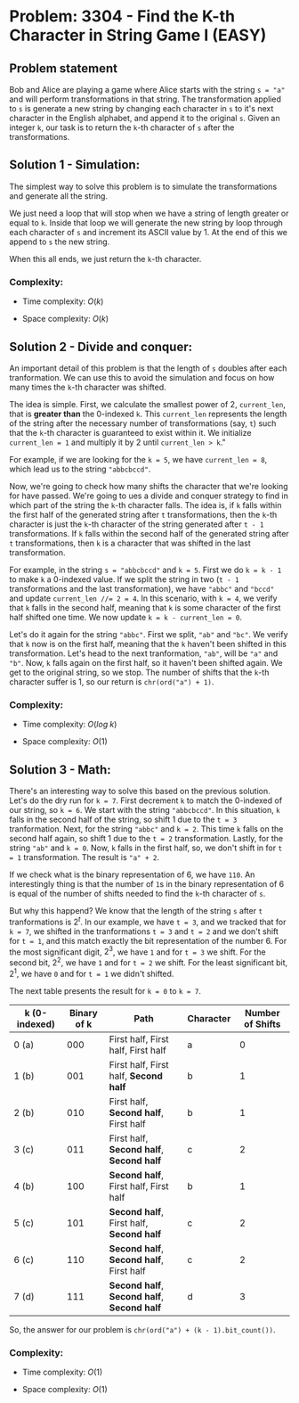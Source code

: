 # Problem: 3304 - Find the K-th Character in String Game I (EASY)

## Problem statement

Bob and Alice are playing a game where Alice starts with the string `s = "a"` and will perform transformations in that string. The transformation applied to `s` is generate a new string by changing each character in `s` to it's next character in the English alphabet, and append it to the original `s`. Given an integer `k`, our task is to return the `k`-th character of `s` after the transformations.

## Solution 1 - Simulation:

The simplest way to solve this problem is to simulate the transformations and generate all the string.

We just need a loop that will stop when we have a string of length greater or equal to `k`. Inside that loop we will generate the new string by loop through each character of `s` and increment its ASCII value by $1$. At the end of this we append to `s` the new string.

When this all ends, we just return the `k`-th character.

### Complexity:
- Time complexity: $O(k)$

- Space complexity: $O(k)$

## Solution 2 - Divide and conquer:

An important detail of this problem is that the length of `s` doubles after each tranformation. We can use this to avoid the simulation and focus on how many times the `k`-th character was shifted.

The idea is simple. First, we calculate the smallest power of $2$, `current_len`, that is **greater than** the 0-indexed `k`. This `current_len` represents the length of the string after the necessary number of transformations (say, `t`) such that the `k`-th character is guaranteed to exist within it. We initialize `current_len = 1` and multiply it by $2$ until `current_len > k`."

For example, if we are looking for the `k = 5`, we have `current_len = 8`, which lead us to the string `"abbcbccd"`.

Now, we're going to check how many shifts the character that we're looking for have passed. We're going to ues a divide and conquer strategy to find in which part of the string the `k`-th character falls. The idea is, if `k` falls within the first half of the generated string after `t` transformations, then the `k`-th character is just the `k`-th character of the string generated after `t - 1` transformations. If `k` falls within the second half of the generated string after `t` transformations, then `k` is a character that was shifted in the last transformation.

For example, in the string `s = "abbcbccd"` and `k = 5`. First we do `k = k - 1` to make `k` a 0-indexed value. If we split the string in two (`t - 1` transformations and the last transformation), we have `"abbc"` and `"bccd"` and update `current_len //= 2 = 4`. In this scenario, with `k = 4`, we verify that `k` falls in the second half, meaning that `k` is some character of the first half shifted one time. We now update `k = k - current_len = 0`.

Let's do it again for the string `"abbc"`. First we split, `"ab"` and `"bc"`. We verify that `k` now is on the first half, meaning that the `k` haven't been shifted in this transformation. Let's head to the next tranformation, `"ab"`, will be `"a"` and `"b"`. Now, `k` falls again on the first half, so it haven't been shifted again. We get to the original string, so we stop. The number of shifts that the `k`-th character suffer is $1$, so our return is `chr(ord("a") + 1)`.

### Complexity:
- Time complexity: $O(log \; k)$

- Space complexity: $O(1)$

## Solution 3 - Math:

There's an interesting way to solve this based on the previous solution. Let's do the dry run for `k = 7`. First decrement `k` to match the 0-indexed of our string, so `k = 6`. We start with the string `"abbcbccd"`. In this situation, `k` falls in the second half of the string, so shift $1$ due to the `t = 3` tranformation. Next, for the string `"abbc"` and `k = 2`. This time `k` falls on the second half again, so shift $1$ due to the `t = 2` transformation. Lastly, for the string `"ab"` and `k = 0`. Now, `k` falls in the first half, so, we don't shift in for `t = 1` transformation. The result is `"a" + 2`.

If we check what is the binary representation of $6$, we have `110`. An interestingly thing is that the number of `1`s in the binary representation of $6$ is equal of the number of shifts needed to find the `k`-th character of  `s`.

But why this happend? We know that the length of the string `s` after `t` tranformations is $2^{t}$. In our example, we have `t = 3`, and we tracked that for `k = 7`, we shifted in the tranformations `t = 3` and `t = 2` and we don't shift for `t = 1`, and this match exactly the bit representation of the number $6$. For the most significant digit, $2^3$, we have `1` and for `t = 3` we shift. For the second bit, $2^2$, we have `1` and for `t = 2` we shift. For the least significant bit, $2^1$, we have `0` and for `t = 1` we didn't shifted.

The next table presents the result for `k = 0` to `k = 7`.


k (0-indexed) |Binary of k|	Path |	Character |	Number of Shifts|
| ---------- | ---------- | ---------- | ---------- | ---------- |
0 (a) |	000	| First half, First half, First half	| a	| 0 |
1 (b)|	001	| First half, First half, **Second half**	| b	| 1 |
2 (b)|	010	| First half, **Second half**, First half	| b	| 1 |
3 (c)|	011	| First half, **Second half**, **Second half**	| c	| 2 |
4 (b)|	100	| **Second half**, First half, First half	| b	| 1 |
5 (c)|	101	| **Second half**, First half, **Second half**	| c	| 2 |
6 (c)|	110	|**Second half**, **Second half**, First half	| c	| 2 |
7 (d)|	111	|**Second half**, **Second half**, **Second half**	| d	| 3

So, the answer for our problem is `chr(ord("a") + (k - 1).bit_count())`.

### Complexity:
- Time complexity: $O(1)$

- Space complexity: $O(1)$